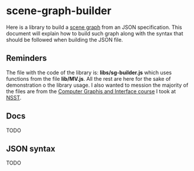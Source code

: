 # scene-graph-builder

Here is a library to build a [scene graph](https://en.wikipedia.org/wiki/Scene_graph) from an JSON specification. This document will explain how to build such graph along with the syntax that should be followed when building the JSON file.

## Reminders
The file with the code of the library is: **libs/sg-builder.js** which uses functions from the file **lib/MV.js**. All the rest are here for the sake of demonstration o the library usage. I also wanted to mession the majority of the files are from the [Computer Graphis and Interface course](https://guia.unl.pt/en/2022/fct/program/1053/course/8150) I took at [NSST](https://www.fct.unl.pt/en).

## Docs
TODO
## JSON syntax
TODO
